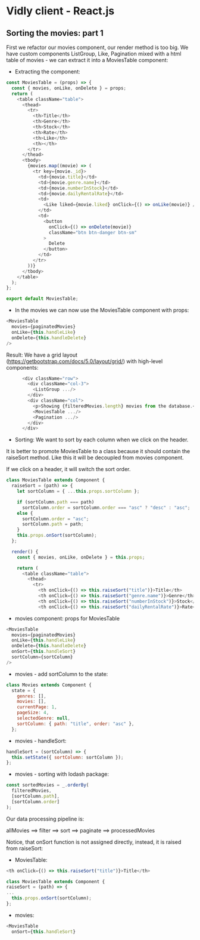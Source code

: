 # Vidly client - React.js

## Sorting the movies: part 1

First we refactor our movies component, our render method is too big. We have custom components ListGroup, Like, Pagination mixed with a html table of movies - we can extract it into a MoviesTable component:

- Extracting the component:
```javascript
const MoviesTable = (props) => {
  const { movies, onLike, onDelete } = props;
  return (
    <table className="table">
      <thead>
        <tr>
          <th>Title</th>
          <th>Genre</th>
          <th>Stock</th>
          <th>Rate</th>
          <th>Like</th>
          <th></th>
        </tr>
      </thead>
      <tbody>
        {movies.map((movie) => (
          <tr key={movie._id}>
            <td>{movie.title}</td>
            <td>{movie.genre.name}</td>
            <td>{movie.numberInStock}</td>
            <td>{movie.dailyRentalRate}</td>
            <td>
              <Like liked={movie.liked} onClick={() => onLike(movie)} />
            </td>
            <td>
              <button
                onClick={() => onDelete(movie)}
                className="btn btn-danger btn-sm"
              >
                Delete
              </button>
            </td>
          </tr>
        ))}
      </tbody>
    </table>
  );
};

export default MoviesTable;
```

- In the movies we can now use the MoviesTable component with props:
```javascript
<MoviesTable
  movies={paginatedMovies}
  onLike={this.handleLike}
  onDelete={this.handleDelete}
/>
```

Result: We have a grid layout (https://getbootstrap.com/docs/5.0/layout/grid/) with high-level components:
```javascript
      <div className="row">
        <div className="col-3">
          <ListGroup .../>
        </div>
        <div className="col">
          <p>Showing {filteredMovies.length} movies from the database.</p>
          <MoviesTable .../>
          <Pagination .../>
        </div>
      </div>
```

- Sorting: We want to sort by each column when we click on the header.

It is better to promote MoviesTable to a class because it should contain the raiseSort method. Like this it will be decoupled from movies component.

If we click on a header, it will switch the sort order.

```javascript
class MoviesTable extends Component {
  raiseSort = (path) => {
    let sortColumn = { ...this.props.sortColumn };

    if (sortColumn.path === path)
      sortColumn.order = sortColumn.order === "asc" ? "desc" : "asc";
    else {
      sortColumn.order = "asc";
      sortColumn.path = path;
    }
    this.props.onSort(sortColumn);
  };

  render() {
    const { movies, onLike, onDelete } = this.props;

    return (
      <table className="table">
        <thead>
          <tr>
            <th onClick={() => this.raiseSort("title")}>Title</th>
            <th onClick={() => this.raiseSort("genre.name")}>Genre</th>
            <th onClick={() => this.raiseSort("numberInStock")}>Stock</th>
            <th onClick={() => this.raiseSort("dailyRentalRate")}>Rate</th>
```

- movies component: props for MoviesTable
```javascript
<MoviesTable
  movies={paginatedMovies}
  onLike={this.handleLike}
  onDelete={this.handleDelete}
  onSort={this.handleSort}
  sortColumn={sortColumn}
/>
```

- movies - add sortColumn to the state:
```javascript
class Movies extends Component {
  state = {
    genres: [],
    movies: [],
    currentPage: 1,
    pageSize: 4,
    selectedGenre: null,
    sortColumn: { path: "title", order: "asc" },
  };
```

- movies - handleSort:
```javascript
handleSort = (sortColumn) => {
  this.setState({ sortColumn: sortColumn });
};
```

- movies - sorting with lodash package:
```javascript
const sortedMovies = _.orderBy(
  filteredMovies,
  [sortColumn.path],
  [sortColumn.order]
);
```

Our data processing pipeline is: 

allMovies ==> filter ==> sort ==> paginate ==> processedMovies


Notice, that onSort function is not assigned directly, instead, it is raised from raiseSort:

- MoviesTable:
```javascript
<th onClick={() => this.raiseSort("title")}>Title</th>

class MoviesTable extends Component {
raiseSort = (path) => {
...
  this.props.onSort(sortColumn);
};
```

- movies:
```javascript
<MoviesTable
  onSort={this.handleSort}
```